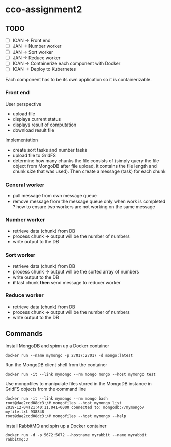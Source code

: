 # cco-assignment2

## TODO
- [ ] IOAN -> Front end
- [ ] JAN -> Number worker
- [ ] JAN -> Sort worker
- [ ] JAN -> Reduce worker
- [ ] IOAN -> Containerize each component with Docker
- [ ] IOAN -> Deploy to Kubernetes 

Each component has to be its own application so it is containerizable.

### Front end
User perspective
- upload file
- displays current status
- displays result of computation
- download result file

Implementation
- create sort tasks and number tasks
- upload file to GridFS
- determine how many chunks the file consists of (simply query the file object from MongoDB after file upload, it contains the file length and chunk size that was used). Then create a message (task) for each chunk

### General worker
- pull message from own message queue
- remove message from the message queue only when work is completed ? how to ensure two workers are not working on the same message

### Number worker
- retrieve data (chunk) from DB
- process chunk -> output will be the number of numbers
- write output to the DB

### Sort worker
- retrieve data (chunk) from DB
- process chunk -> output will be the sorted array of numbers
- write output to the DB
- **if** last chunk **then** send message to reducer worker

### Reduce worker
- retrieve data (chunk) from DB
- process chunk -> output will be the number of numbers
- write output to the DB

## Commands

Install MongoDB and spinn up a Docker container

```
docker run --name mymongo -p 27017:27017 -d mongo:latest
```

Run the MongoDB client shell from the container

```
docker run -it --link mymongo --rm mongo mongo --host mymongo test
```

Use mongofiles to manipulate files stored in the MongoDB instance in GridFS objects from the command line

```
docker run -it --link mymongo --rm mongo bash
root@dae2ccd08dc3:/# mongofiles --host mymongo list
2019-12-04T21:40:11.041+0000 connected to: mongodb://mymongo/
myfile.txt 938848
root@dae2ccd08dc3:/# mongofiles --host mymongo --help
```

Install RabbitMQ and spin up a Docker container

```
docker run -d -p 5672:5672 --hostname myrabbit --name myrabbit rabbitmq:3
```
